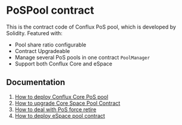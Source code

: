 # PoSPool contract

This is the contract code of Conflux PoS pool, which is developed by Solidity. Featured with:

* Pool share ratio configurable
* Contract Upgradeable
* Manage several PoS pools in one contract `PoolManager`
* Support both Conflux Core and eSpace

## Documentation

1. [How to deploy Conflux Core PoS pool](./docs/HowToDeployCorePoolContract.md)
2. [How to upgrade Core Space Pool Contract](./docs/HowToUpgradeContract.md)
3. [How to deal with PoS force retire](./docs/PoolForceRetired.md)
4. [How to deploy eSpace pool contract](./docs/HowToDeployEspacePool.md)
